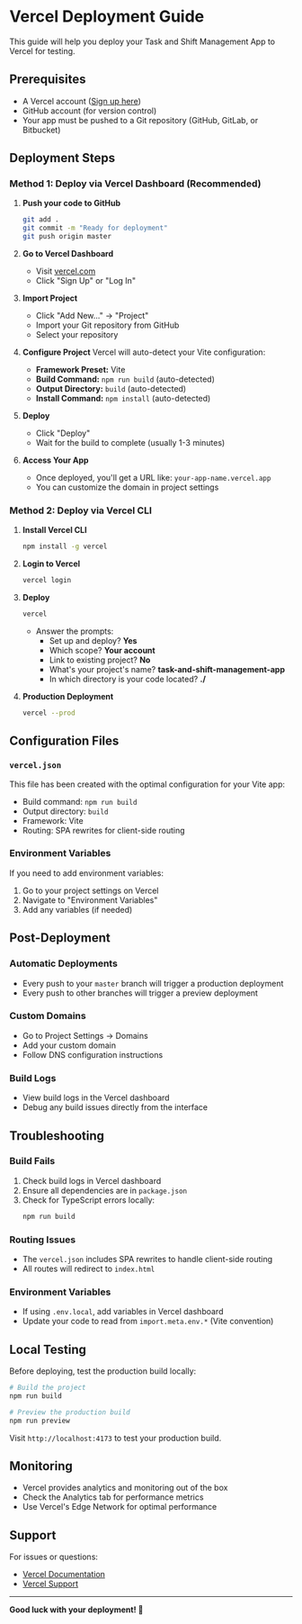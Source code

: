 # Vercel Deployment Guide

This guide will help you deploy your Task and Shift Management App to Vercel for testing.

## Prerequisites

- A Vercel account ([Sign up here](https://vercel.com/signup))
- GitHub account (for version control)
- Your app must be pushed to a Git repository (GitHub, GitLab, or Bitbucket)

## Deployment Steps

### Method 1: Deploy via Vercel Dashboard (Recommended)

1. **Push your code to GitHub**
   ```bash
   git add .
   git commit -m "Ready for deployment"
   git push origin master
   ```

2. **Go to Vercel Dashboard**
   - Visit [vercel.com](https://vercel.com)
   - Click "Sign Up" or "Log In"

3. **Import Project**
   - Click "Add New..." → "Project"
   - Import your Git repository from GitHub
   - Select your repository

4. **Configure Project**
   Vercel will auto-detect your Vite configuration:
   - **Framework Preset:** Vite
   - **Build Command:** `npm run build` (auto-detected)
   - **Output Directory:** `build` (auto-detected)
   - **Install Command:** `npm install` (auto-detected)

5. **Deploy**
   - Click "Deploy"
   - Wait for the build to complete (usually 1-3 minutes)

6. **Access Your App**
   - Once deployed, you'll get a URL like: `your-app-name.vercel.app`
   - You can customize the domain in project settings

### Method 2: Deploy via Vercel CLI

1. **Install Vercel CLI**
   ```bash
   npm install -g vercel
   ```

2. **Login to Vercel**
   ```bash
   vercel login
   ```

3. **Deploy**
   ```bash
   vercel
   ```
   - Answer the prompts:
     - Set up and deploy? **Yes**
     - Which scope? **Your account**
     - Link to existing project? **No**
     - What's your project's name? **task-and-shift-management-app**
     - In which directory is your code located? **./**

4. **Production Deployment**
   ```bash
   vercel --prod
   ```

## Configuration Files

### `vercel.json`
This file has been created with the optimal configuration for your Vite app:
- Build command: `npm run build`
- Output directory: `build`
- Framework: Vite
- Routing: SPA rewrites for client-side routing

### Environment Variables
If you need to add environment variables:
1. Go to your project settings on Vercel
2. Navigate to "Environment Variables"
3. Add any variables (if needed)

## Post-Deployment

### Automatic Deployments
- Every push to your `master` branch will trigger a production deployment
- Every push to other branches will trigger a preview deployment

### Custom Domains
- Go to Project Settings → Domains
- Add your custom domain
- Follow DNS configuration instructions

### Build Logs
- View build logs in the Vercel dashboard
- Debug any build issues directly from the interface

## Troubleshooting

### Build Fails
1. Check build logs in Vercel dashboard
2. Ensure all dependencies are in `package.json`
3. Check for TypeScript errors locally:
   ```bash
   npm run build
   ```

### Routing Issues
- The `vercel.json` includes SPA rewrites to handle client-side routing
- All routes will redirect to `index.html`

### Environment Variables
- If using `.env.local`, add variables in Vercel dashboard
- Update your code to read from `import.meta.env.*` (Vite convention)

## Local Testing

Before deploying, test the production build locally:
```bash
# Build the project
npm run build

# Preview the production build
npm run preview
```

Visit `http://localhost:4173` to test your production build.

## Monitoring

- Vercel provides analytics and monitoring out of the box
- Check the Analytics tab for performance metrics
- Use Vercel's Edge Network for optimal performance

## Support

For issues or questions:
- [Vercel Documentation](https://vercel.com/docs)
- [Vercel Support](https://vercel.com/support)

---

**Good luck with your deployment! 🚀**

